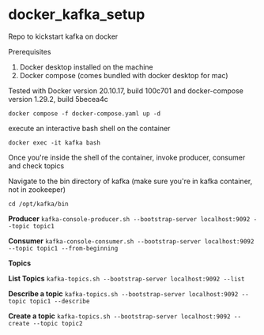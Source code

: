 # docker_kafka_setup

Repo to kickstart kafka on docker

Prerequisites 
1. Docker desktop installed on the machine 
2. Docker compose (comes bundled with docker desktop for mac)

Tested with Docker version 20.10.17, build 100c701 and docker-compose version 1.29.2, build 5becea4c

`docker compose -f docker-compose.yaml up -d`

execute an interactive bash shell on the container

`docker exec -it kafka bash`

Once you're inside the shell of the container, invoke producer, consumer and check topics 

Navigate to the bin directory of kafka (make sure you're in kafka container, not in zookeeper)

`cd /opt/kafka/bin`

**Producer**
`kafka-console-producer.sh --bootstrap-server localhost:9092 --topic topic1`

**Consumer** 
`kafka-console-consumer.sh --bootstrap-server localhost:9092 --topic topic1 --from-beginning`

**Topics** 

**List Topics**
`kafka-topics.sh --bootstrap-server localhost:9092 --list`

**Describe a topic** 
`kafka-topics.sh --bootstrap-server localhost:9092 --topic topic1 --describe`

**Create a topic** 
`kafka-topics.sh --bootstrap-server localhost:9092 --create --topic topic2`



